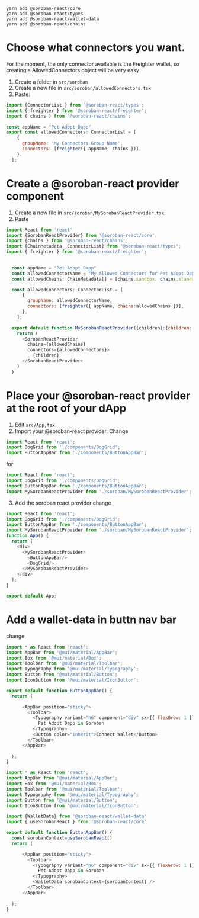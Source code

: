 ```
yarn add @soroban-react/core
yarn add @soroban-react/types
yarn add @soroban-react/wallet-data
yarn add @soroban-react/chains
```

# Choose what connectors you want.
For the moment, the only connector available is the Freighter wallet, so creating a AllowedConnectors object will be very easy
1. Create a folder in `src/soroban`
1. Create a new file in `src/soroban/allowedConnectors.tsx`
1. Paste:

```javascript
import {ConnectorList } from '@soroban-react/types';
import { freighter } from '@soroban-react/freighter';
import { chains } from '@soroban-react/chains';

const appName = "Pet Adopt Dapp"
export const allowedConnectors: ConnectorList = [
    {
      groupName: 'My Connectors Group Name',
      connectors: [freighter({ appName, chains })],
    },
  ];
```

# Create a @soroban-react provider component
1. Create a new file in `src/soroban/MySorobanReactProvider.tsx`
1. Paste

```javascript
import React from 'react'
import {SorobanReactProvider} from '@soroban-react/core';
import {chains } from '@soroban-react/chains';
import {ChainMetadata, ConnectorList} from "@soroban-react/types";
import { freighter } from '@soroban-react/freighter';

 
  const appName = "Pet Adopt Dapp"
  const allowedConnectorName = "My Allowed Connectors for Pet Adopt Dapp"
  const allowedChains: ChainMetadata[] = [chains.sandbox, chains.standalone, chains.futurenet];

  const allowedConnectors: ConnectorList = [
      {
        groupName: allowedConnectorName,
        connectors: [freighter({ appName, chains:allowedChains })],
      },
    ];

  export default function MySorobanReactProvider({children}:{children: React.ReactNode}) {
    return (
      <SorobanReactProvider
        chains={allowedChains}
        connectors={allowedConnectors}>
          {children}
      </SorobanReactProvider>
    )
  } 
```

# Place your @soroban-react provider at the root of your dApp
1. Edit `src/App,tsx`
2. Import your @soroban-react provider. Change
```javascript
import React from 'react';
import DogGrid from './components/DogGrid';
import ButtonAppBar from './components/ButtonAppBar';

```

for

```javascript
import React from 'react';
import DogGrid from './components/DogGrid';
import ButtonAppBar from './components/ButtonAppBar';
import MySorobanReactProvider from './soroban/MySorobanReactProvider';
```

3. Add the soroban react provider
change
```javascript
import React from 'react';
import DogGrid from './components/DogGrid';
import ButtonAppBar from './components/ButtonAppBar';
import MySorobanReactProvider from './soroban/MySorobanReactProvider';
function App() {
  return (
    <div>
      <MySorobanReactProvider>
        <ButtonAppBar/>
        <DogGrid/>
      </MySorobanReactProvider>
    </div>
  );
}

export default App;

```


# Add a wallet-data in buttn nav bar
change
``` javascript
import * as React from 'react';
import AppBar from '@mui/material/AppBar';
import Box from '@mui/material/Box';
import Toolbar from '@mui/material/Toolbar';
import Typography from '@mui/material/Typography';
import Button from '@mui/material/Button';
import IconButton from '@mui/material/IconButton';

export default function ButtonAppBar() {
  return (

      <AppBar position="sticky">
        <Toolbar>
          <Typography variant="h6" component="div" sx={{ flexGrow: 1 }}>
            Pet Adopt Dapp in Soroban
          </Typography>
          <Button color="inherit">Connect Wallet</Button>
        </Toolbar>
      </AppBar>
  
  );
}

```

```javascript
import * as React from 'react';
import AppBar from '@mui/material/AppBar';
import Box from '@mui/material/Box';
import Toolbar from '@mui/material/Toolbar';
import Typography from '@mui/material/Typography';
import Button from '@mui/material/Button';
import IconButton from '@mui/material/IconButton';

import {WalletData} from '@soroban-react/wallet-data'
import { useSorobanReact } from '@soroban-react/core'

export default function ButtonAppBar() {
  const sorobanContext=useSorobanReact()
  return (

      <AppBar position="sticky">
        <Toolbar>
          <Typography variant="h6" component="div" sx={{ flexGrow: 1 }}>
            Pet Adopt Dapp in Soroban
          </Typography>
          <WalletData sorobanContext={sorobanContext} />
        </Toolbar>
      </AppBar>
  
  );
}

```